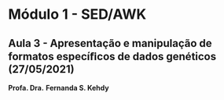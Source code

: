 # Módulo 1 - SED/AWK

## Aula 3 - Apresentação e manipulação de formatos especíﬁcos de dados genéticos   (27/05/2021)

**Profa. Dra.** **Fernanda S. Kehdy**

